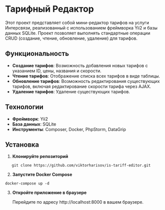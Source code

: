 # Тарифный Редактор

Этот проект представляет собой мини-редактор тарифов на услуги Интерсвязи, реализованный с использованием фреймворка Yii2 и базы данных SQLite. Проект позволяет выполнять стандартные операции CRUD (создание, чтение, обновление, удаление) для тарифов.

## Функциональность

- **Создание тарифов**: Возможность добавления новых тарифов с указанием ID, цены, названия и скорости.
- **Чтение тарифов**: Отображение списка всех тарифов в виде таблицы.
- **Обновление тарифов**: Возможность редактирования существующих тарифов, включая редактирование скорости тарифа через AJAX.
- **Удаление тарифов**: Удаление существующих тарифов.

## Технологии

- **Фреймворк**: Yii2
- **База данных**: SQLite
- **Инструменты**: Composer, Docker, PhpStorm, DataGrip

## Установка
1. **Клонируйте репозиторий**
```
   git clone https://github.com/viktorharisov/is-tariff-editor.git
```
   
2. **Запустите Docker Compose**
```
docker-compose up -d
```
3. **Откройте приложение в браузере**

   Перейдите по адресу http://localhost:8000 в вашем браузере.